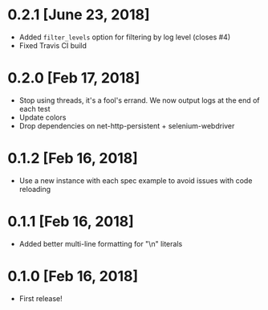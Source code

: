 # 0.2.1 [June 23, 2018]

* Added `filter_levels` option for filtering by log level (closes #4)
* Fixed Travis CI build

# 0.2.0 [Feb 17, 2018]

* Stop using threads, it's a fool's errand. We now output logs at the end of each test
* Update colors
* Drop dependencies on net-http-persistent + selenium-webdriver

# 0.1.2 [Feb 16, 2018]

* Use a new instance with each spec example to avoid issues with code reloading

# 0.1.1 [Feb 16, 2018]

* Added better multi-line formatting for "\n" literals

# 0.1.0 [Feb 16, 2018]

* First release!
